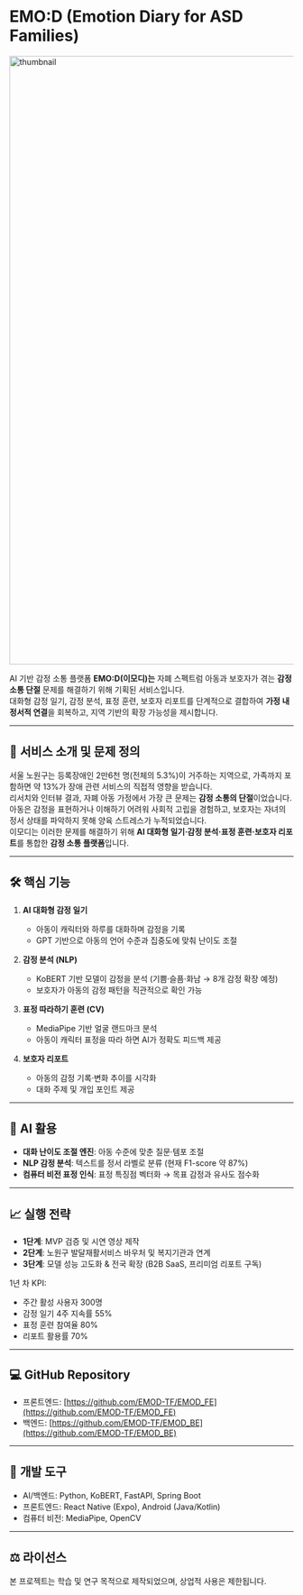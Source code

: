 # EMO:D (Emotion Diary for ASD Families)

<img width="1920" height="1080" alt="thumbnail" src="https://github.com/user-attachments/assets/0fa14b87-dc03-4902-96ef-41f3faa6a039" />


AI 기반 감정 소통 플랫폼 **EMO:D(이모디)는** 자폐 스펙트럼 아동과 보호자가 겪는 **감정 소통 단절** 문제를 해결하기 위해 기획된 서비스입니다.  
대화형 감정 일기, 감정 분석, 표정 훈련, 보호자 리포트를 단계적으로 결합하여 **가정 내 정서적 연결**을 회복하고, 지역 기반의 확장 가능성을 제시합니다.

---

## 🚩 서비스 소개 및 문제 정의
서울 노원구는 등록장애인 2만6천 명(전체의 5.3%)이 거주하는 지역으로, 가족까지 포함하면 약 13%가 장애 관련 서비스의 직접적 영향을 받습니다.  
리서치와 인터뷰 결과, 자폐 아동 가정에서 가장 큰 문제는 **감정 소통의 단절**이었습니다. 아동은 감정을 표현하거나 이해하기 어려워 사회적 고립을 경험하고, 보호자는 자녀의 정서 상태를 파악하지 못해 양육 스트레스가 누적되었습니다.  
이모디는 이러한 문제를 해결하기 위해 **AI 대화형 일기·감정 분석·표정 훈련·보호자 리포트**를 통합한 **감정 소통 플랫폼**입니다.

---

## 🛠 핵심 기능
1. **AI 대화형 감정 일기**  
   - 아동이 캐릭터와 하루를 대화하며 감정을 기록  
   - GPT 기반으로 아동의 언어 수준과 집중도에 맞춰 난이도 조절

2. **감정 분석 (NLP)**  
   - KoBERT 기반 모델이 감정을 분석 (기쁨·슬픔·화남 → 8개 감정 확장 예정)  
   - 보호자가 아동의 감정 패턴을 직관적으로 확인 가능

3. **표정 따라하기 훈련 (CV)**  
   - MediaPipe 기반 얼굴 랜드마크 분석  
   - 아동이 캐릭터 표정을 따라 하면 AI가 정확도 피드백 제공

4. **보호자 리포트**  
   - 아동의 감정 기록·변화 추이를 시각화  
   - 대화 주제 및 개입 포인트 제공

---

## 🤖 AI 활용
- **대화 난이도 조절 엔진**: 아동 수준에 맞춘 질문·템포 조절  
- **NLP 감정 분석**: 텍스트를 정서 라벨로 분류 (현재 F1-score 약 87%)  
- **컴퓨터 비전 표정 인식**: 표정 특징점 벡터화 → 목표 감정과 유사도 점수화  

---

## 📈 실행 전략
- **1단계**: MVP 검증 및 시연 영상 제작  
- **2단계**: 노원구 발달재활서비스 바우처 및 복지기관과 연계  
- **3단계**: 모델 성능 고도화 & 전국 확장 (B2B SaaS, 프리미엄 리포트 구독)  

1년 차 KPI:  
- 주간 활성 사용자 300명  
- 감정 일기 4주 지속률 55%  
- 표정 훈련 참여율 80%  
- 리포트 활용률 70%  

---

## 💻 GitHub Repository
- 프론트엔드: [https://github.com/EMOD-TF/EMOD_FE](https://github.com/EMOD-TF/EMOD_FE)  
- 백엔드: [https://github.com/EMOD-TF/EMOD_BE](https://github.com/EMOD-TF/EMOD_BE)

---

## 👥 개발 도구
- AI/백엔드: Python, KoBERT, FastAPI, Spring Boot  
- 프론트엔드: React Native (Expo), Android (Java/Kotlin)  
- 컴퓨터 비전: MediaPipe, OpenCV  

---

## ⚖️ 라이선스
본 프로젝트는 학습 및 연구 목적으로 제작되었으며, 상업적 사용은 제한됩니다.
